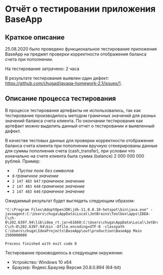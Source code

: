 # Отчёт о тестировании приложения BaseApp

## Краткое описание

25.08.2020 было проведено функциональное тестирование приложения BaseApp на предмет проверки корректности отображения баланса счета при пополнении.

На тестирование затрачено: 2 часа

В результате тестирования выявлен один дефект: https://github.com/chugad/javaqa-homework-2.1/issues/1.
## Описание процесса тестирования

В процессе тестирования артефакты не использовались, так как тестирование производилось методом граничных значений для разных значений баланса счета клиента. По окончании тестирования как артефакт можно выделить данный отчет о тестировании и выявленный дефект.

В качестве тестовых данных для проверки корректности отображения баланса счета клиента при пополнении вручную сгенерированы данные для суммы пополнения счета (cash_transfer), при условии что изначально на счете клиента была сумма (balance) 2 000 000 000 рублей. 
Пример:

* ```  ```                *Пустое поле без символов*
* ```0```                    *граничное значение*
* ```2 147 483 647```        *граничное значение*
* ```2 147 483 648```      *граничное значение*
* ```2 147 483 646```       *граничное значение*

Ожидаемый результат будет выглядеть следующим образом:
```
"C:\Program Files\AdoptOpenJDK\jdk-11.0.8.10-hotspot\bin\java.exe" -javaagent:C:\Users\chuga\AppData\Local\JetBrains\Toolbox\apps\IDEA-C\ch-0\202.6397.94\lib\idea_rt.jar=61660:C:\Users\chuga\AppData\Local\JetBrains\Toolbox\apps\IDEA-C\ch-0\202.6397.94\bin -Dfile.encoding=UTF-8 -classpath C:\Users\chuga\IdeaProjects\BaseApp\out\production\BaseApp Main
2500000000

Process finished with exit code 0
```
Тестирование производилось в следующем окружении:
* Устройство: Windows 10 x64
* Браузер: Яндекс.Браузер Версия 20.8.0.894 (64-bit)

